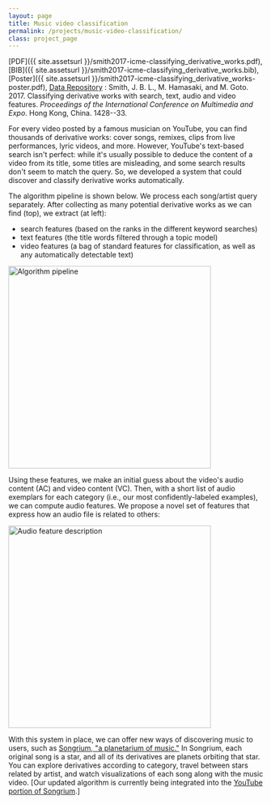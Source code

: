 ```yaml
---
layout: page
title: Music video classification
permalink: /projects/music-video-classification/
class: project_page
---
```


[PDF]({{ site.assetsurl }}/smith2017-icme-classifying_derivative_works.pdf), [BIB]({{ site.assetsurl }}/smith2017-icme-classifying_derivative_works.bib), [Poster]({{ site.assetsurl }}/smith2017-icme-classifying_derivative_works-poster.pdf), [Data Repository](https://github.com/jblsmith/icme2017)
:	Smith, J. B. L., M. Hamasaki, and M. Goto. 2017. Classifying derivative works with search, text, audio and video features. *Proceedings of the International Conference on Multimedia and Expo*. Hong Kong, China. 1428--33.

For every video posted by a famous musician on YouTube, you can find thousands of derivative works: cover songs, remixes, clips from live performances, lyric videos, and more. However, YouTube's text-based search isn't perfect: while it's usually possible to deduce the content of a video from its title, some titles are misleading, and some search results don't seem to match the query. So, we developed a system that could discover and classify derivative works automatically.

The algorithm pipeline is shown below. We process each song/artist query separately. After collecting as many potential derivative works as we can find (top), we extract (at left):

- search features (based on the ranks in the different keyword searches)
- text features (the title words filtered through a topic model)
- video features (a bag of standard features for classification, as well as any automatically detectable text)

<div class="project_img"><img src="{{ site.baseurl }}/images/music_video-figure_1.jpg" alt="Algorithm pipeline" style="width: 400px;"/></div>

Using these features, we make an initial guess about the video's audio content (AC) and video content (VC). Then, with a short list of audio exemplars for each category (i.e., our most confidently-labeled examples), we can compute audio features. We propose a novel set of features that express how an audio file is related to others:

<div class="project_img"><img src="{{ site.baseurl }}/images/music_video-figure_2.jpg" alt="Audio feature description" style="width: 400px;"/></div>

With this system in place, we can offer new ways of discovering music to users, such as <a href="http://songrium.jp/">Songrium, "a planetarium of music."</a> In Songrium, each original song is a star, and all of its derivatives are planets orbiting that star. You can explore derivatives according to category, travel between stars related by artist, and watch visualizations of each song along with the music video. [Our updated algorithm is currently being integrated into the <a href="http://yt.songrium.jp/map/">YouTube portion of Songrium</a>.]